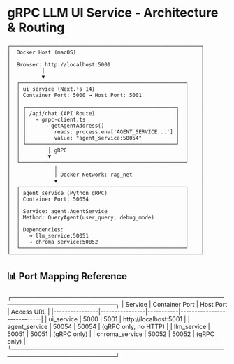 # gRPC LLM UI Service - Architecture & Routing

```
┌─────────────────────────────────────────────────────────────┐
│  Docker Host (macOS)                                        │
│                                                             │
│  Browser: http://localhost:5001                             │
│          │                                                  │
│          ▼                                                  │
│  ┌─────────────────────────────────────────────────────┐    │
│  │ ui_service (Next.js 14)                             │    │
│  │ Container Port: 5000 → Host Port: 5001              │    │
│  │                                                     │    │
│  │ ┌────────────────────────────────────────────────┐  │    │
│  │ │ /api/chat (API Route)                          │  │    │
│  │ │   → grpc-client.ts                             │  │    │
│  │ │      → getAgentAddress()                       │  │    │
│  │ │         reads: process.env['AGENT_SERVICE...'] │  │    │
│  │ │         value: "agent_service:50054"           │  │    │
│  │ └────────────────────────────────────────────────┘  │    │
│  │         │ gRPC                                      │    │
│  │         ▼                                           │    │
│  └─────────────────────────────────────────────────────┘    │
│              │                                              │
│              │ Docker Network: rag_net                      │
│              ▼                                              │
│  ┌─────────────────────────────────────────────────────┐    │
│  │ agent_service (Python gRPC)                         │    │
│  │ Container Port: 50054                               │    │
│  │                                                     │    │
│  │ Service: agent.AgentService                         │    │
│  │ Method: QueryAgent(user_query, debug_mode)          │    │
│  │                                                     │    │
│  │ Dependencies:                                       │    │
│  │   → llm_service:50051                               │    │
│  │   → chroma_service:50052                            │    │
│  └─────────────────────────────────────────────────────┘    │
└─────────────────────────────────────────────────────────────┘
```

## 📊 Port Mapping Reference
┌──────────────────────────────────────────────────────────────────────────┐
| Service         | Container Port | Host Port | Access URL                |
|----------------|----------------|-----------|----------------------------|
| ui_service     | 5000           | 5001      | http://localhost:5001      |
| agent_service  | 50054          | 50054     | (gRPC only, no HTTP)       |
| llm_service    | 50051          | 50051     | (gRPC only)                |
| chroma_service | 50052          | 50052     | (gRPC only)                |
└──────────────────────────────────────────────────────────────────────────┘
